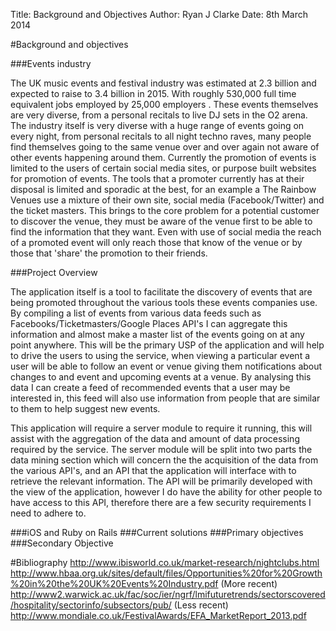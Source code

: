 Title:  Background and Objectives
Author: Ryan J Clarke
Date:   8th March 2014

#Background and objectives

###Events industry 

The UK music events and festival industry was estimated at 2.3 billion and expected to raise to 3.4 billion in 2015. With roughly 530,000 full time equivalent jobs employed by 25,000 employers . These events themselves are very diverse, from a personal recitals to live DJ sets in the O2 arena. The industry itself is very diverse with a huge range of events going on every night, from personal recitals to all night techno raves, many people find themselves going to the same venue over and over again not aware of other events happening around them. Currently the promotion of events is limited to the users of certain social media sites, or purpose built websites for promotion of events. The tools that a promoter currently has at their disposal is limited and sporadic at the best, for an example a The Rainbow Venues use a mixture of their own site, social media (Facebook/Twitter) and the ticket masters. This brings to the core problem for a potential customer to discover the venue, they must be aware of the venue first to be able to find the information that they want. Even with use of social media the reach of a promoted event will only reach those that know of the venue or by those that 'share' the promotion to their friends. 

###Project Overview

The application itself is a tool to facilitate the discovery of events that are being promoted throughout the various tools these events companies use. By compiling a list of events from various data feeds such as Facebooks/Ticketmasters/Google Places API's I can aggregate this information and almost make a master list of the events going on at any point anywhere. This will be the primary USP of the application and will help to drive the users to using the service, when viewing a particular event a user will be able to follow an event or venue giving them notifications about changes to and event and upcoming events at a venue. By analysing this data I can create a feed of recommended events that a user may be interested in, this feed will also use information from people that are similar to them to help suggest new events. 

This application will require a server module to require it running, this will assist with the aggregation of the data and amount of data processing required by the service. The server module will be split into two parts the data mining section which will concern the the acquisition of the data from the various API's, and an API that the application will interface with to retrieve the relevant information. The API will be primarily developed with the view of the application, however I do have the ability for other people to have access to this API, therefore there are a few security requirements I need to adhere to. 

###iOS and Ruby on Rails
###Current solutions
###Primary objectives
###Secondary Objective



#Bibliography
http://www.ibisworld.co.uk/market-research/nightclubs.html
http://www.hbaa.org.uk/sites/default/files/Opportunities%20for%20Growth%20in%20the%20UK%20Events%20Industry.pdf (More recent)
http://www2.warwick.ac.uk/fac/soc/ier/ngrf/lmifuturetrends/sectorscovered/hospitality/sectorinfo/subsectors/pub/  (Less recent)
http://www.mondiale.co.uk/FestivalAwards/EFA_MarketReport_2013.pdf

